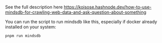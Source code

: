 See the full description here https://koisose.hashnode.dev/how-to-use-mindsdb-for-crawling-web-data-and-ask-question-about-something

You can run the script to run mindsdb like this, especially if docker already installed on your system:

```bash
pnpm run mindsdb
```